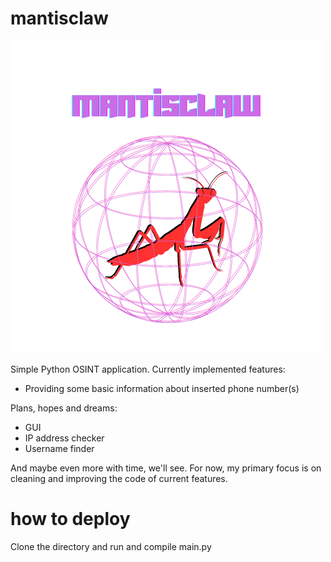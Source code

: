 # mantisclaw
![alt text](https://github.com/maciej-walus/mantisclaw/blob/main/icon.png)

Simple Python OSINT application. Currently implemented features:

- Providing some basic information about inserted phone number(s)

Plans, hopes and dreams:

- GUI
- IP address checker
- Username finder

And maybe even more with time, we'll see. For now, my primary focus is on cleaning and improving the code of current features.


# how to deploy

Clone the directory and run and compile main.py
